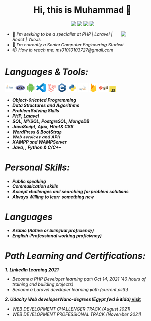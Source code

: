 <h1 align="center">Hi, this is Muhammad 👋</h1>
<p align="center">
    <a href="https://www.linkedin.com/in/muhammad-salah-4a749018b/"><img src="https://img.shields.io/badge/LinkedIn-Contact-blue"/></a>
    <a href="https://www.youtube.com/channel/UCnVzhpqu7gFn_1ycHyI9ofA"><img src="https://img.shields.io/badge/Youtube-Contact-red"/></a>
    <a href="https://www.hackerrank.com/mo_sala7"><img src="https://img.shields.io/badge/HackerRank-Follow-green"/></a>
    <a href="https://www.facebook.com/profile.php?id=100004219846601"><img src="https://img.shields.io/badge/Facebook-Contact-blue"/></a>
  </p>

  <img src="https://github.com/mohamedabusrea/mohamedabusrea/blob/master/profile-img.png" align="right" width="25%"/>

- 🔭 _I’m seeking to be a specialist at PHP | Laravel | React | VueJs_
- 🌱 _I’m currently a Senior Computer Engineering Student_
- 📫 _How to reach me: ms01010103727@gmail.com_


# _Languages & Tools:_

<code><img height="30" src="https://raw.githubusercontent.com/github/explore/80688e429a7d4ef2fca1e82350fe8e3517d3494d/topics/java/java.png"></code>
<code><img height="30" src="https://raw.githubusercontent.com/github/explore/80688e429a7d4ef2fca1e82350fe8e3517d3494d/topics/php/php.png"></code>
<code><img height="30" src="https://raw.githubusercontent.com/github/explore/80688e429a7d4ef2fca1e82350fe8e3517d3494d/topics/android/android.png"></code>
<code><img height="30" src="https://raw.githubusercontent.com/github/explore/80688e429a7d4ef2fca1e82350fe8e3517d3494d/topics/visual-studio-code/visual-studio-code.png"></code>
<code><img height="30" src="https://raw.githubusercontent.com/github/explore/80688e429a7d4ef2fca1e82350fe8e3517d3494d/topics/laravel/laravel.png"></code>
<code><img height="30" src="https://raw.githubusercontent.com/github/explore/80688e429a7d4ef2fca1e82350fe8e3517d3494d/topics/cpp/cpp.png"></code>
<code><img height="30" src="https://raw.githubusercontent.com/github/explore/80688e429a7d4ef2fca1e82350fe8e3517d3494d/topics/python/python.png"></code>
<code><img height="30" src="https://raw.githubusercontent.com/github/explore/80688e429a7d4ef2fca1e82350fe8e3517d3494d/topics/mysql/mysql.png"></code>
<code><img height="30" src="https://raw.githubusercontent.com/github/explore/80688e429a7d4ef2fca1e82350fe8e3517d3494d/topics/firebase/firebase.png"></code>
<code><img height="30" src="https://raw.githubusercontent.com/github/explore/80688e429a7d4ef2fca1e82350fe8e3517d3494d/topics/git/git.png"></code>
<code><img height="20" src="https://raw.githubusercontent.com/github/explore/80688e429a7d4ef2fca1e82350fe8e3517d3494d/topics/javascript/javascript.png"></code>


- **_Object-Oriented Programming_**
- **_Data Structures and Algorithms_**
- **_Problem Solving Skills_**
- **_PHP, Laravel_**
- **_SQL, MYSQL, PostgreSQL, MongoDB_**
- **_JavaScript, Ajax, Html & CSS_**
- **_WordPress & BootStrap_**
- **_Web services and APIs_**
- **_XAMPP and WAMPServer_**
- **_Java, , Python & C/C++_**

# _Personal Skills:_
- **_Public speaking_**
- **_Communication skills_**
- **_Accept challenges and searching for problem solutions_**
- **_Always Willing to learn something new_**

# _Languages_

- **_Arabic (Native or bilingual proficiency)_**
- **_English (Professional working proficiency)_**

# _Path Learning and Certifications:_

**_1._** **_LinkedIn Learning 2021_**

-  _Become a PHP Developer learning path Oct 14, 2021 (40 hours of training and building projects)_
-  _Become a Laravel developer learning path (current path)_


**_2. Udacity Web developer Nano-degrees (Egypt fwd & itida)_<a href="https://egfwd.com/"> visit</a>** 

- _WEB DEVELOPMENT CHALLENGER TRACK (August 2021)_
- _WEB DEVELOPMENT PROFESSIONAL TRACK (November 2021)_



